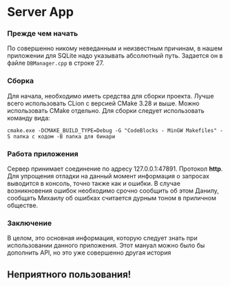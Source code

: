 # Server App
### Прежде чем начать
По совершенно никому неведанным и неизвестным причинам, в нашем приложении для SQLite надо указывать абсолютный путь.
Задается он в файле `DBManager.cpp` в строке 27. 
### Сборка
Для начала, необходимо иметь средства для сборки проекта. Лучше всего использовать CLion с версией CMake 3.28 и выше.
Можно использовать CMake отдельно. Для сборки следует использовать команду вида:
```
cmake.exe -DCMAKE_BUILD_TYPE=Debug -G "CodeBlocks - MinGW Makefiles" -S папка с кодом -B папка для бинари
```
### Работа приложения
Сервер принимает соединение по адресу 127.0.0.1:47891. Протокол __http__. Для упрощения отладки на данный момент информация о запросах выводится в консоль, точно также как и ошибки. В случае возникновения ошибок необходимо срочно сообщить об этом Данилу, сообщать Михаилу об ошибках считается дурным тоном в приличном обществе. 
### Заключение
В целом, это основная информация, которую следует знать при использовании данного приложения. Этот мануал можно было бы дополнить API, но это уже совершенно другая история
## Неприятного пользования!